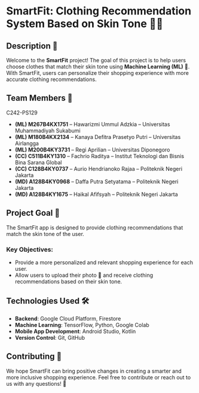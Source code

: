 # SmartFit: Clothing Recommendation System Based on Skin Tone 👗🌟

## Description 📖
Welcome to the **SmartFit** project! The goal of this project is to help users choose clothes that match their skin tone using **Machine Learning (ML)** 🤖. With SmartFit, users can personalize their shopping experience with more accurate clothing recommendations.

## Team Members 👥
C242-PS129
- **(ML) M267B4KX1751** – Hawarizmi Ummul Adzkia – Universitas Muhammadiyah Sukabumi
- **(ML) M180B4KX2134** – Kanaya Defitra Prasetyo Putri – Universitas Airlangga
- **(ML) M200B4KY3731** – Regi Aprilian – Universitas Diponegoro
- **(CC) C511B4KY1310** – Fachrio Raditya – Institut Teknologi dan Bisnis Bina Sarana Global
- **(CC) C128B4KY0737** – Aurio Hendrianoko Rajaa – Politeknik Negeri Jakarta
- **(MD) A128B4KY0968** – Daffa Putra Setyatama – Politeknik Negeri Jakarta
- **(MD) A128B4KY1675** – Haikal Afifsyah – Politeknik Negeri Jakarta

## Project Goal 🎯
The SmartFit app is designed to provide clothing recommendations that match the skin tone of the user.

### Key Objectives:
- Provide a more personalized and relevant shopping experience for each user.
- Allow users to upload their photo 📸 and receive clothing recommendations based on their skin tone.

## Technologies Used 🛠️
- **Backend**: Google Cloud Platform, Firestore
- **Machine Learning**: TensorFlow, Python, Google Colab
- **Mobile App Development**: Android Studio, Kotlin
- **Version Control**: Git, GitHub

## Contributing 🤝
We hope SmartFit can bring positive changes in creating a smarter and more inclusive shopping experience. Feel free to contribute or reach out to us with any questions! 💬
